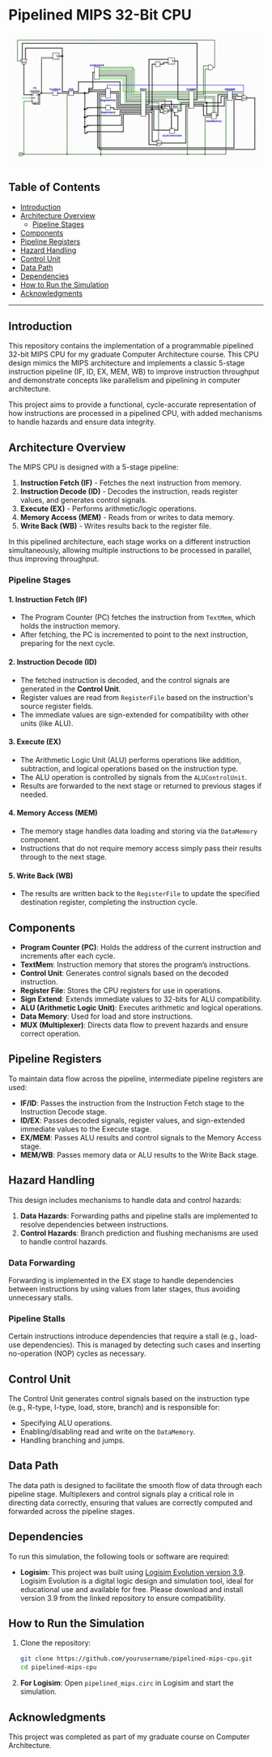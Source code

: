 # Pipelined MIPS 32-Bit CPU

![Pipelined MIPS CPU Diagram](images/CPU_Overview.png)

## Table of Contents

- [Introduction](#introduction)
- [Architecture Overview](#architecture-overview)
  - [Pipeline Stages](#pipeline-stages)
- [Components](#components)
- [Pipeline Registers](#pipeline-registers)
- [Hazard Handling](#hazard-handling)
- [Control Unit](#control-unit)
- [Data Path](#data-path)
- [Dependencies](#dependencies)
- [How to Run the Simulation](#how-to-run-the-simulation)
- [Acknowledgments](#acknowledgments)

---

## Introduction

This repository contains the implementation of a programmable pipelined 32-bit MIPS CPU for my graduate Computer Architecture course. This CPU design mimics the MIPS architecture and implements a classic 5-stage instruction pipeline (IF, ID, EX, MEM, WB) to improve instruction throughput and demonstrate concepts like parallelism and pipelining in computer architecture. 

This project aims to provide a functional, cycle-accurate representation of how instructions are processed in a pipelined CPU, with added mechanisms to handle hazards and ensure data integrity.

## Architecture Overview

The MIPS CPU is designed with a 5-stage pipeline:
1. **Instruction Fetch (IF)** - Fetches the next instruction from memory.
2. **Instruction Decode (ID)** - Decodes the instruction, reads register values, and generates control signals.
3. **Execute (EX)** - Performs arithmetic/logic operations.
4. **Memory Access (MEM)** - Reads from or writes to data memory.
5. **Write Back (WB)** - Writes results back to the register file.

In this pipelined architecture, each stage works on a different instruction simultaneously, allowing multiple instructions to be processed in parallel, thus improving throughput.

### Pipeline Stages

#### 1. Instruction Fetch (IF)
- The Program Counter (PC) fetches the instruction from `TextMem`, which holds the instruction memory.
- After fetching, the PC is incremented to point to the next instruction, preparing for the next cycle.

#### 2. Instruction Decode (ID)
- The fetched instruction is decoded, and the control signals are generated in the **Control Unit**.
- Register values are read from `RegisterFile` based on the instruction's source register fields.
- The immediate values are sign-extended for compatibility with other units (like ALU).

#### 3. Execute (EX)
- The Arithmetic Logic Unit (ALU) performs operations like addition, subtraction, and logical operations based on the instruction type.
- The ALU operation is controlled by signals from the `ALUControlUnit`.
- Results are forwarded to the next stage or returned to previous stages if needed.

#### 4. Memory Access (MEM)
- The memory stage handles data loading and storing via the `DataMemory` component.
- Instructions that do not require memory access simply pass their results through to the next stage.

#### 5. Write Back (WB)
- The results are written back to the `RegisterFile` to update the specified destination register, completing the instruction cycle.

## Components

- **Program Counter (PC)**: Holds the address of the current instruction and increments after each cycle.
- **TextMem**: Instruction memory that stores the program’s instructions.
- **Control Unit**: Generates control signals based on the decoded instruction.
- **Register File**: Stores the CPU registers for use in operations.
- **Sign Extend**: Extends immediate values to 32-bits for ALU compatibility.
- **ALU (Arithmetic Logic Unit)**: Executes arithmetic and logical operations.
- **Data Memory**: Used for load and store instructions.
- **MUX (Multiplexer)**: Directs data flow to prevent hazards and ensure correct operation.

## Pipeline Registers

To maintain data flow across the pipeline, intermediate pipeline registers are used:
- **IF/ID**: Passes the instruction from the Instruction Fetch stage to the Instruction Decode stage.
- **ID/EX**: Passes decoded signals, register values, and sign-extended immediate values to the Execute stage.
- **EX/MEM**: Passes ALU results and control signals to the Memory Access stage.
- **MEM/WB**: Passes memory data or ALU results to the Write Back stage.

## Hazard Handling

This design includes mechanisms to handle data and control hazards:
1. **Data Hazards**: Forwarding paths and pipeline stalls are implemented to resolve dependencies between instructions.
2. **Control Hazards**: Branch prediction and flushing mechanisms are used to handle control hazards.

### Data Forwarding

Forwarding is implemented in the EX stage to handle dependencies between instructions by using values from later stages, thus avoiding unnecessary stalls.

### Pipeline Stalls

Certain instructions introduce dependencies that require a stall (e.g., load-use dependencies). This is managed by detecting such cases and inserting no-operation (NOP) cycles as necessary.

## Control Unit

The Control Unit generates control signals based on the instruction type (e.g., R-type, I-type, load, store, branch) and is responsible for:
- Specifying ALU operations.
- Enabling/disabling read and write on the `DataMemory`.
- Handling branching and jumps.

## Data Path

The data path is designed to facilitate the smooth flow of data through each pipeline stage. Multiplexers and control signals play a critical role in directing data correctly, ensuring that values are correctly computed and forwarded across the pipeline stages.

## Dependencies

To run this simulation, the following tools or software are required:
- **Logisim**: 
This project was built using [Logisim Evolution version 3.9](https://github.com/logisim-evolution/logisim-evolution). Logisim Evolution is a digital logic design and simulation tool, ideal for educational use and available for free. Please download and install version 3.9 from the linked repository to ensure compatibility.

## How to Run the Simulation

1. Clone the repository:
   ```bash
   git clone https://github.com/yourusername/pipelined-mips-cpu.git
   cd pipelined-mips-cpu
   ```

2. **For Logisim**: Open `pipelined_mips.circ` in Logisim and start the simulation.


## Acknowledgments

This project was completed as part of my graduate course on Computer Architecture.
